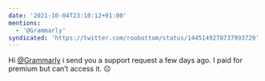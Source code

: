 ```yaml
---
date: '2021-10-04T23:10:12+01:00'
mentions:
  - '@Grammarly'
syndicated: 'https://twitter.com/roobottom/status/1445149278737993729'
---
```

Hi [@Grammarly](https://twitter.com/@Grammarly) i send you a support request a few days ago. I paid for premium but can’t access it. ☹️
